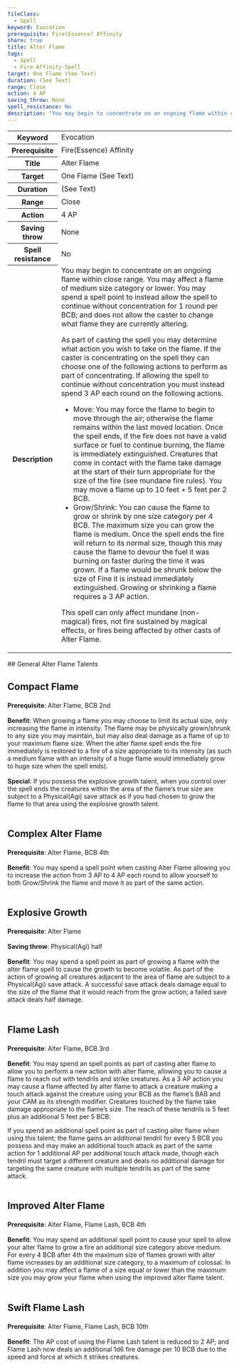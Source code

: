 ```yaml
---
fileClass:
  - Spell
keyword: Evocation
prerequisite: Fire(Essence) Affinity
share: true
title: Alter Flame
tags:
  - Spell
  - Fire-Affinity-Spell
target: One Flame (See Text)
duration: (See Text)
range: Close
action: 4 AP
saving_throw: None
spell_resistance: No
description: "You may begin to concentrate on an ongoing flame within close range. You may affect a flame of medium size category or lower. You may spend a spell point to instead allow the spell to continue without concentration for 1 round per BCB; and does not allow the caster to change what flame they are currently altering.\r\rAs part of casting the spell you may determine what action you wish to take on the flame. If the caster is concentrating on the spell they can choose one of the following actions to perform as part of concentrating. If allowing the spell to continue without concentration you must instead spend 3 AP each round on the following actions.\r\r- Move: You may force the flame to begin to move through the air; otherwise the flame remains within the last moved location. Once the spell ends, if the fire does not have a valid surface or fuel to continue burning, the flame is immediately extinguished. Creatures that come in contact with the flame take damage at the start of their turn appropriate for the size of the fire (see mundane fire rules). You may move a flame up to 10 feet + 5 feet per 2 BCB.\r- Grow/Shrink: You can cause the flame to grow or shrink by one size category per 4 BCB. The maximum size you can grow the flame is medium. Once the spell ends the fire will return to its normal size, though this may cause the flame to devour the fuel it was burning on faster during the time it was grown. If a flame would be shrunk below the size of Fine it is instead immediately extinguished. Growing or shrinking a flame requires a 3 AP action.\r\rThis spell can only affect mundane (non-magical) fires, not fire sustained by magical effects, or fires being affected by other casts of Alter Flame."
---
```

<p><span><table><tbody><tr><th>Keyword</th><td>Evocation</td></tr><tr><th>Prerequisite</th><td>Fire(Essence) Affinity</td></tr><tr><th>Title</th><td>Alter Flame</td></tr><tr><th>Target</th><td>One Flame (See Text)</td></tr><tr><th>Duration</th><td>(See Text)</td></tr><tr><th>Range</th><td>Close</td></tr><tr><th>Action</th><td>4 AP</td></tr><tr><th>Saving throw</th><td>None</td></tr><tr><th>Spell resistance</th><td>No</td></tr><tr><th>Description</th><td>You may begin to concentrate on an ongoing flame within close range. You may affect a flame of medium size category or lower. You may spend a spell point to instead allow the spell to continue without concentration for 1 round per BCB; and does not allow the caster to change what flame they are currently altering.
<p>As part of casting the spell you may determine what action you wish to take on the flame. If the caster is concentrating on the spell they can choose one of the following actions to perform as part of concentrating. If allowing the spell to continue without concentration you must instead spend 3 AP each round on the following actions.</p>
<ul>
<li>Move: You may force the flame to begin to move through the air; otherwise the flame remains within the last moved location. Once the spell ends, if the fire does not have a valid surface or fuel to continue burning, the flame is immediately extinguished. Creatures that come in contact with the flame take damage at the start of their turn appropriate for the size of the fire (see mundane fire rules). You may move a flame up to 10 feet + 5 feet per 2 BCB.</li>
<li>Grow/Shrink: You can cause the flame to grow or shrink by one size category per 4 BCB. The maximum size you can grow the flame is medium. Once the spell ends the fire will return to its normal size, though this may cause the flame to devour the fuel it was burning on faster during the time it was grown. If a flame would be shrunk below the size of Fine it is instead immediately extinguished. Growing or shrinking a flame requires a 3 AP action.</li>
</ul>
<p>This spell can only affect mundane (non-magical) fires, not fire sustained by magical effects, or fires being affected by other casts of Alter Flame.</p></td></tr></tbody></table><p></p></span></p>
## General Alter Flame Talents
<h2><span><p>Compact Flame</p></span></h2><p><span><p><b>Prerequisite</b>:    Alter Flame, BCB 2nd<br><br><b>Benefit</b>:    When growing a flame you may choose to limit its actual size, only increasing the flame in intensity. The flame may be physically grown/shrunk to any size you may maintain, but may also deal damage as a flame of up to your maximum flame size. When the alter flame spell ends the fire immediately is restored to a fire of a size appropriate to its intensity (as such a medium flame with an intensity of a huge flame would immediately grow to huge size when the spell ends).<br><br><b>Special</b>:    If you possess the explosive growth talent, when you control over the spell ends the creatures within the area of the flame’s true size are subject to a Physical(Agi) save attack as if you had chosen to grow the flame to that area using the explosive growth talent.<br><br></p></span></p><h2><span><p>Complex Alter Flame</p></span></h2><p><span><p><b>Prerequisite</b>:    Alter Flame, BCB 4th<br><br><b>Benefit</b>:    You may spend a spell point when casting Alter Flame allowing you to increase the action from 3 AP to 4 AP each round to allow yourself to both Grow/Shrink the flame and move it as part of the same action.<br><br></p></span></p><h2><span><p>Explosive Growth</p></span></h2><p><span><p><b>Prerequisite</b>:    Alter Flame<br><br><b>Saving throw</b>:    Physical(Agi) half<br><br><b>Benefit</b>:    You may spend a spell point as part of growing a flame with the alter flame spell to cause the growth to become volatile. As part of the action of growing all creatures adjacent to the area of flame are subject to a Physical(Agi) save attack. A successful save attack deals damage equal to the size of the flame that it would reach from the grow action; a failed save attack deals half damage.<br><br></p></span></p><h2><span><p>Flame Lash</p></span></h2><p><span><p><b>Prerequisite</b>:    Alter Flame, BCB 3rd<br><br><b>Benefit</b>:    You may spend an spell points as part of casting alter flame to allow you to perform a new action with alter flame, allowing you to cause a flame to reach out with tendrils and strike creatures. As a 3 AP action you may cause a flame affected by alter flame to attack a creature making a touch attack against the creature using your BCB as the flame’s BAB and your CAM as its strength modifier. Creatures touched by the flame take damage appropriate to the flame’s size. The reach of these tendrils is 5 feet plus an additional 5 feet per 5 BCB.</p>
<p>If you spend an additional spell point as part of casting alter flame when using this talent; the flame gains an additional tendril for every 5 BCB you possess and may make an additional touch attack as part of the same action for 1 additional AP per additional touch attack made, though each tendril must target a different creature and deals no additional damage for targeting the same creature with multiple tendrils as part of the same attack.<br><br></p></span></p><h2><span><p>Improved Alter Flame</p></span></h2><p><span><p><b>Prerequisite</b>:    Alter Flame, Flame Lash, BCB 4th<br><br><b>Benefit</b>:    You may spend an additional spell point to cause your spell to allow your alter flame to grow a fire an additional size category above medium. For every 4 BCB after 4th the maximum size of flames grown with alter flame increases by an additional size category, to a maximum of colossal. In addition you may affect a flame of a size equal or lower than the maximum size you may grow your flame when using the improved alter flame talent.<br><br></p></span></p><h2><span><p>Swift Flame Lash</p></span></h2><p><span><p><b>Prerequisite</b>:    Alter Flame, Flame Lash, BCB 10th<br><br><b>Benefit</b>:    The AP cost of using the Flame Lash talent is reduced to 2 AP; and Flame Lash now deals an additional 1d6 fire damage per 10 BCB due to the speed and force at which it strikes creatures.<br><br></p></span></p>

